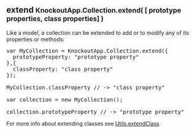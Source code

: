 <h2 class="page-header">extend <small>KnockoutApp.Collection.extend( [ prototype properties, class properties] )</small></h2>

Like a model, a collection can be extended to add or to modify any of its properties or methods:

<pre class="prettyprint">
var MyCollection = KnockoutApp.Collection.extend({
  prototypeProperty: "prototype property"
},{
  classProperty: "class property"
});

MyCollection.classProperty // -> "class property"

var collection = new MyCollection();

collection.prototypeProperty // -> "prototype property"
</pre>

For more info about extending classes see <a href="#extendClassKnockoutApp.Utils.extendClass(prototypeproperties,classproperties)">Utils.extendClass</a>